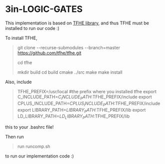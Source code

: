 # 3in-LOGIC-GATES

This implementation is based on [TFHE library](https://github.com/tfhe/tfhe), and thus TFHE must be installed to run our code :) 

To install TFHE, 



 > git clone --recurse-submodules --branch=master https://github.com/tfhe/tfhe.git
> 
 > cd tfhe
> 
 > mkdir build
 > cd build
 > cmake ../src
 > make
 > make install


Also, include



 > TFHE_PREFIX=/usr/local #the prefix where you installed tfhe
 > export C_INCLUDE_PATH=$C_INCLUDE_PATH:$TFHE_PREFIX/include
 > export CPLUS_INCLUDE_PATH=$CPLUS_INCLUDE_PATH:$TFHE_PREFIX/include
 > export LIBRARY_PATH=$LIBRARY_PATH:$TFHE_PREFIX/lib
 > export LD_LIBRARY_PATH=$LD_LIBRARY_PATH:$TFHE_PREFIX/lib


this to your .bashrc file!

Then run 


 > run runcomp.sh


to run our implementation code :)

